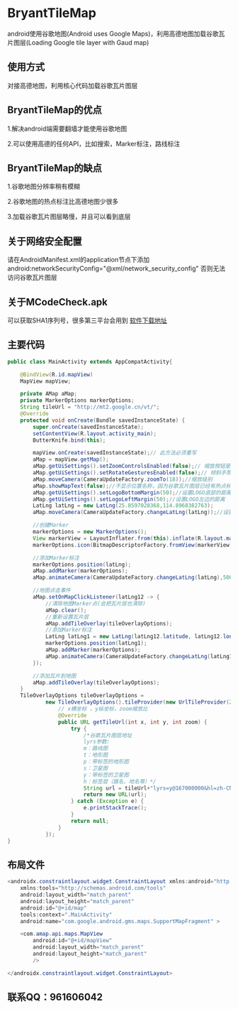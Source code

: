 # BryantTileMap
android使用谷歌地图(Android uses Google Maps)，利用高德地图加载谷歌瓦片图层(Loading Google tile layer with Gaud map)



## 使用方式
对接高德地图，利用核心代码加载谷歌瓦片图层

## BryantTileMap的优点

1.解决android端需要翻墙才能使用谷歌地图

2.可以使用高德的任何API，比如搜索，Marker标注，路线标注

## BryantTileMap的缺点

1.谷歌地图分辨率稍有模糊

2.谷歌地图的热点标注比高德地图少很多

3.加载谷歌瓦片图层略慢，并且可以看到底层

## 关于网络安全配置
请在AndroidManifest.xml的application节点下添加android:networkSecurityConfig="@xml/network_security_config"
否则无法访问谷歌瓦片图层

## 关于MCodeCheck.apk
可以获取SHA1序列号，很多第三平台会用到 
[软件下载地址](https://raw.githubusercontent.com/YangsBryant/BryantTileMap/master/MCodeCheck.apk)

## 主要代码
```java
public class MainActivity extends AppCompatActivity{

    @BindView(R.id.mapView)
    MapView mapView;

    private AMap aMap;
    private MarkerOptions markerOptions;
    String tileUrl = "http://mt2.google.cn/vt/";
    @Override
    protected void onCreate(Bundle savedInstanceState) {
        super.onCreate(savedInstanceState);
        setContentView(R.layout.activity_main);
        ButterKnife.bind(this);

        mapView.onCreate(savedInstanceState);// 此方法必须重写
        aMap = mapView.getMap();
        aMap.getUiSettings().setZoomControlsEnabled(false);// 缩放按钮是否显示
        aMap.getUiSettings().setRotateGesturesEnabled(false);// 倾斜手势是否可用
        aMap.moveCamera(CameraUpdateFactory.zoomTo(18));//缩放级别
        aMap.showMapText(false);//不显示位置名称，因为谷歌瓦片图层已经有热点标注
        aMap.getUiSettings().setLogoBottomMargin(50);//设置LOGO底部的距离
        aMap.getUiSettings().setLogoLeftMargin(50);//设置LOGO左边的距离
        LatLng latLng = new LatLng(25.8597028368,114.8968382763);
        aMap.moveCamera(CameraUpdateFactory.changeLatLng(latLng));//设置中心点

        //创建Marker
        markerOptions = new MarkerOptions();
        View markerView = LayoutInflater.from(this).inflate(R.layout.marker_layout,mapView,false);
        markerOptions.icon(BitmapDescriptorFactory.fromView(markerView));//Marker图标

        //添加Marker标注
        markerOptions.position(latLng);
        aMap.addMarker(markerOptions);
        aMap.animateCamera(CameraUpdateFactory.changeLatLng(latLng),500,null);

        //地图点击事件
        aMap.setOnMapClickListener(latLng12 -> {
            //清除地图Marker点(会把瓦片层也清除)
            aMap.clear();
            //重新设置瓦片层
            aMap.addTileOverlay(tileOverlayOptions);
            //添加Marker标注
            LatLng latLng1 = new LatLng(latLng12.latitude, latLng12.longitude);
            markerOptions.position(latLng1);
            aMap.addMarker(markerOptions);
            aMap.animateCamera(CameraUpdateFactory.changeLatLng(latLng1),500,null);
        });

        //添加瓦片到地图
        aMap.addTileOverlay(tileOverlayOptions);
    }
    TileOverlayOptions tileOverlayOptions =
            new TileOverlayOptions().tileProvider(new UrlTileProvider(256, 256) {
                // x横坐标 ，y纵坐标，zoom缩放比
                @Override
                public URL getTileUrl(int x, int y, int zoom) {
                    try {
                        /*谷歌瓦片图层地址
                        lyrs参数:
                        m：路线图
                        t：地形图
                        p：带标签的地形图
                        s：卫星图
                        y：带标签的卫星图
                        h：标签层（路名、地名等）*/
                        String url = tileUrl+"lyrs=y@167000000&hl=zh-CN&gl=cn&x="+x+"&y="+y+"&z="+zoom+"&s=Galil.png";
                        return new URL(url);
                    } catch (Exception e) {
                        e.printStackTrace();
                    }
                    return null;
                }
            });
}
```

## 布局文件
```java
<androidx.constraintlayout.widget.ConstraintLayout xmlns:android="http://schemas.android.com/apk/res/android"
    xmlns:tools="http://schemas.android.com/tools"
    android:layout_width="match_parent"
    android:layout_height="match_parent"
    android:id="@+id/map"
    tools:context=".MainActivity"
    android:name="com.google.android.gms.maps.SupportMapFragment" >

    <com.amap.api.maps.MapView
        android:id="@+id/mapView"
        android:layout_width="match_parent"
        android:layout_height="match_parent"
        />

</androidx.constraintlayout.widget.ConstraintLayout>
```
## 联系QQ：961606042
